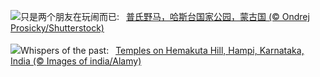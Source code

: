 ![](https://www.bing.com/th?id=OHR.MongoliaHorses_ZH-CN7660582867_UHD.jpg&w=1000)只是两个朋友在玩闹而已:&nbsp;&ensp;[普氏野马，哈斯台国家公园，蒙古国 (© Ondrej Prosicky/Shutterstock)](https://www.bing.com/th?id=OHR.MongoliaHorses_ZH-CN7660582867_UHD.jpg)
<br><br/>
![](https://www.bing.com/th?id=OHR.HemakutaHill_EN-US2233323383_UHD.jpg&w=1000)Whispers of the past:&nbsp;&ensp;[Temples on Hemakuta Hill, Hampi, Karnataka, India (© Images of india/Alamy)](https://www.bing.com/th?id=OHR.HemakutaHill_EN-US2233323383_UHD.jpg)
<br><br/>
